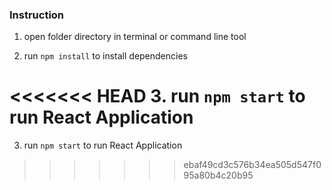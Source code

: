 ### Instruction

1. open folder directory in terminal or command line tool

2. run `npm install` to install dependencies

<<<<<<< HEAD
3. run `npm start` to run React Application
=======
3. run `npm start` to run React Application
>>>>>>> ebaf49cd3c576b34ea505d547f095a80b4c20b95

